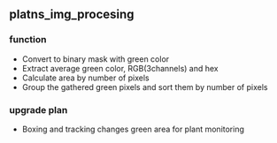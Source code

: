 ## platns_img_procesing
### function
* Convert to binary mask with green color
* Extract average green color, RGB(3channels) and hex
* Calculate area by number of pixels
* Group the gathered green pixels and sort them by number of pixels

### upgrade plan
* Boxing and tracking changes green area for plant monitoring
